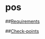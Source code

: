 pos
============

##[Requirements](https://github.com/wenhao/tdd-workshop/blob/master/05-pos/requirement/requirement.md)


##[Check-points](https://github.com/wenhao/tdd-workshop/blob/master/05-pos/requirement/check-points.md)
